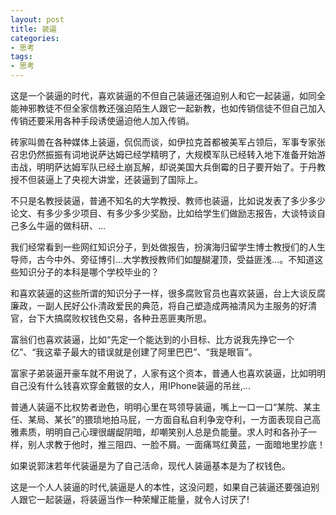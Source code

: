```yaml
---
layout: post
title: 装逼
categories:
- 思考
tags:
- 思考
---
```


这是一个装逼的时代，喜欢装逼的不但自己装逼还强迫别人和它一起装逼，<!--more-->如同全能神邪教徒不但全家信教还强迫陌生人跟它一起新教，也如传销信徒不但自己加入传销还要采用各种手段诱使逼迫他人加入传销。

砖家叫兽在各种媒体上装逼，侃侃而谈，如伊拉克首都被美军占领后，军事专家张召忠仍然振振有词地说萨达姆已经学精明了，大规模军队已经转入地下准备开始游击战，明明萨达姆军队已经土崩瓦解，却说美国大兵倒霉的日子要开始了。于丹教授不但装逼上了央视大讲堂，还装逼到了国际上。

不只是名教授装逼，普通不知名的大学教授、教师也装逼，比如说发表了多少多少论文、有多少多少项目、有多少多少奖励，比如给学生们做励志报告，大谈特谈自己多么牛逼的做科研、...

我们经常看到一些网红知识分子，到处做报告，扮演海归留学生博士教授们的人生导师，古今中外、旁征博引...大学教授教师们如醍醐灌顶，受益匪浅...。不知道这些知识分子的本科是哪个学校毕业的？

和喜欢装逼的这些所谓的知识分子一样，很多腐败官员也喜欢装逼，台上大谈反腐廉政，一副人民好公仆清政爱民的典范，将自己塑造成两袖清风为主服务的好清官，台下大搞腐败权钱色交易，各种丑恶匪夷所思。

富翁们也喜欢装逼，比如“先定一个能达到的小目标、比方说我先挣它一个亿”、“我这辈子最大的错误就是创建了阿里巴巴”、“我是眼盲”。

富家子弟装逼开豪车就不用说了，人家有这个资本，普通人也喜欢装逼，比如明明自己没有什么钱喜欢穿金戴银的女人，用IPhone装逼的吊丝,...

普通人装逼不比权势者逊色，明明心里在骂领导装逼，嘴上一口一口“某院、某主任、某局、某长”的猥琐地拍马屁，一方面自私自利争宠夺利，一方面表现自己高雅素质，明明自己心理很龌龊阴暗，却嘲笑别人总是负能量。求人时和各孙子一样，别人求教于他时，推三阻四、一脸不屑。一面痛骂红黄蓝，一面暗地里抄底！

如果说郭沫若年代装逼是为了自己活命，现代人装逼基本是为了权钱色。

这是一个人人装逼的时代,装逼是人的本性，这没问题，如果自己装逼还要强迫别人跟它一起装逼，将装逼当作一种荣耀正能量，就令人讨厌了!